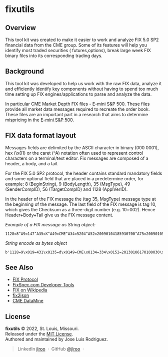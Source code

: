 # fixutils

Overview
---------
This tool kit was created to make it easier to work and analyze FIX 5.0 SP2 financial data from the CME group. Some of its features will help you identify most traded securities ( futures,options), break large week FIX binary files into its corresponding trading days.

Background
----------
This tool kit was developed to help us work with the raw FIX data, analyze it and efficiently identify key components without having to spend too much time setting up FIX engines/applications to parse and analyze the data. 

In particular CME Market Depth FIX files - E-mini S&P 500. These files provide all market data messages required to recreate the order book. These files are an important part in a research that aims to determine mispricing in the [E-mini S&P 500](http://www.cmegroup.com/trading/equity-index/us-index/e-mini-sandp500.html).

FIX data format layout
--------------------------
Messages fields are delimited by the ASCII <start of header> character in binary (000 0001), hex (\x01) or the caret (^A) notation often used to represent control characters on a terminal/text editor. Fix messages are composed of a header, a body, and a tail.<br>

For the FIX 5.0 SP2 protocol, the header contains standard mandatory fields and some optional field that are placed in a predetermine order, for example: 8 (BeginString), 9 (BodyLength), 35 (MsgType), 49 (SenderCompID), 56 (TargetCompID) and 1128 (ApplVerID). <br>

In the header of the FIX message the (tag 35, MsgType) message type at the beginning of the message. The last field of the FIX message is tag 10, which gives the Checksum as a three-digit number (e.g. 10=002). Hence Header+Body+Tail give us the FIX message content.

*Example of a FIX message as String object:*

    1128=8^A9=147^A35=X^A49=CME^A34=5204^A52=20090104185930700^A75=20090105^A268=1^A279=0^A22=8^A48=9323^A83=1^A107=ESH0^A269=0^A270=65000^A271=2^A273=185930000^A336=2^A346=1^A1023=1^A10=148^A

*String encode as bytes object*

    b'1128=9\x019=431\x0135=d\x0149=CME\x0134=334\x0152=20130106170100030\x0115=USD\x0122=8\x0148=382206\x0155=ES\x01107=ESH4\x01200=201403\x01202=0\x01207=XCME\x01461=FFIXSX\x01462=5\x01562=1\x01731=1\x01827=2\x01864=2\x01865=5\x01866=20121221\x011145=143000000\x01865=7\x01866=20140321\x011145=133000000\x01870=3\x01871=24\x01872=1\x01871=24\x01872=4\x01871=24\x01872=14\x01947=USD\x01969=25\x01996=IPNT\x011140=2000\x011141=1\x011022=GBX\x01264=10\x011142=F\x011143=600\x011146=12.5\x011147=50\x011148=136350\x011149=150350\x011150=143125\x011151=ES\x011180=7\x015796=20130104\x019787=0.01\x019850=0\x0110=018\x01\n'


See Also
------------

* [FIX Protocol](http://fixprotocol.org)
* [FixSpec.com Developer Tools](https://fixspec.com/developers)
* [FIX on Wikipedia](http://en.wikipedia.org/wiki/Financial_Information_eXchange)
* [fix2json](https://github.com/SunGard-Labs/fix2json)
* [CME DataMine](http://www.cmegroup.com/market-data/datamine-historical-data.html)

License
----------

**fixutils** © 2022, St. Louis, Missouri.<br> 
Released under the [MIT License].<br>
Authored and maintained by Jose Luis Rodriguez.

> LinkedIn [jlroo](https://www.linkedin.com/in/jlr) &nbsp;&middot;&nbsp;
> GitHub [@jlroo](https://github.com/jlroo) &nbsp;&middot;&nbsp;

[MIT License]: http://mit-license.org/
[contributors]: http://github.com/jlroo
